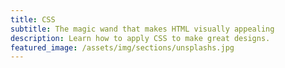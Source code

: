 ```yaml
---
title: CSS
subtitle: The magic wand that makes HTML visually appealing
description: Learn how to apply CSS to make great designs.
featured_image: /assets/img/sections/unsplashs.jpg
---
```


